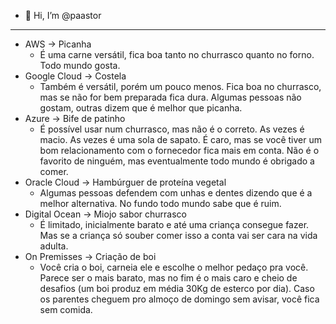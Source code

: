 - 👋 Hi, I’m @paastor
____________________________________
<!---
paastor/paastor is a ✨ special ✨ repository because its `README.md` (this file) appears on your GitHub profile.
You can click the Preview link to take a look at your changes.
--->

- AWS -> Picanha
  - É uma carne versátil, fica boa tanto no churrasco quanto no forno. Todo mundo gosta.
- Google Cloud -> Costela
  - Também é versátil, porém um pouco menos. Fica boa no churrasco, mas se não for bem preparada fica dura. Algumas pessoas não gostam, outras dizem que é melhor que picanha.
- Azure -> Bife de patinho
  - É possível usar num churrasco, mas não é o correto. As vezes é macio. As vezes é uma sola de sapato. É caro, mas se você tiver um bom relacionamento com o fornecedor fica mais em conta. Não é o favorito de ninguém, mas eventualmente todo mundo é obrigado a comer.
- Oracle Cloud -> Hambúrguer de proteína vegetal
  - Algumas pessoas defendem com unhas e dentes dizendo que é a melhor alternativa. No fundo todo mundo sabe que é ruim.
- Digital Ocean -> Miojo sabor churrasco
  - É limitado, inicialmente barato e até uma criança consegue fazer. Mas se a criança só souber comer isso a conta vai ser cara na vida adulta.
- On Premisses -> Criação de boi
  - Você cria o boi, carneia ele e escolhe o melhor pedaço pra você. Parece ser o mais barato, mas no fim é o mais caro e cheio de desafios (um boi produz em média 30Kg de esterco por dia). Caso os parentes cheguem pro almoço de domingo sem avisar, você fica sem comida.
